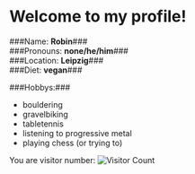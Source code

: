 # Welcome to my profile!

###Name: **Robin**###<br/>
###Pronouns: **none/he/him**###<br/>
###Location: **Leipzig**###<br/>
###Diet: **vegan**###<br/>


###Hobbys:###
- bouldering
- gravelbiking
- tabletennis
- listening to progressive metal
- playing chess (or trying to)

You are visitor number:
![Visitor Count](https://profile-counter.glitch.me/{RobinWitt}/count.svg)
